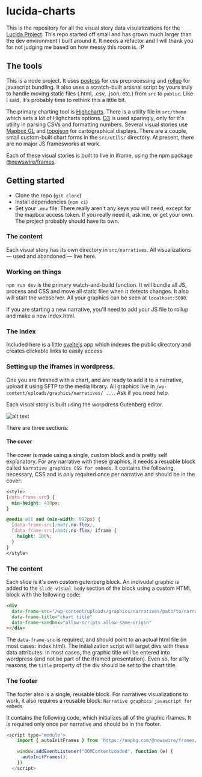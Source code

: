 # lucida-charts

This is the repository for all the visual story data visulatizations for the [Lucida Project](https://lucidamktstg.wpengine.com/narratives/). This repo started off small and has grown much larger than the dev environment I built around it. It needs a refactor and I will thank you for not judging me based on how messy this room is. :P

## The tools

This is a node project. It uses [postcss](https://postcss.org/) for css preprocessing and [rollup](https://rollupjs.org/guide/en/) for javascript bundling. It also uses a scratch-built artisnal script by yours truly to handle moving static files (.html, .csv, .json, etc.) from `src` to `public`. Like I said, it's probably time to rethink this a little bit.

The primary charting tool is [Highcharts](https://highcharts.com). There is a utility file in `src/theme` which sets a lot of Highcharts options. [D3](https://d3js.org) is used sparingly, only for it's utility in parsing CSVs and formatting numbers. Several visual stories use [Mapbox GL](https://docs.mapbox.com/mapbox-gl-js/api/) and [topojson](https://github.com/topojson/topojson) for cartographical displays. There are a couple, small custom-built chart forms in the `src/utils/` directory. At present, there are no major JS framesworks at work.

Each of these visual stories is built to live in iframe, using the npm package [@newswire/frames](https://www.npmjs.com/package/@newswire/frames/v/0.2.0).

## Getting started

- Clone the repo (`git clone`)
- Install dependencies (`npm ci`)
- Set your `.env` file: There really aren't any keys you will need, except for the mapbox access token. If you really need it, ask me, or get your own. The project probably should have its own.

### The content

Each visual story has its own directory in `src/narratives`. All visualizations — used and abandoned — live here.

### Working on things

`npm run dev` is the primary watch-and-build function. It will bundle all JS, process and CSS and move all static files when it detects changes. It also will start the webserver. All your graphics can be seen at `localhost:5000`.

If you are starting a new narrative, you'll need to add your JS file to rollup and make a new index.html.

### The index

Included here is a little [sveltejs](https://sveltejs.dev) app which indexes the public directory and creates clickable links to easily access

### Setting up the iframes in wordpress.

One you are finished with a chart, and are ready to add it to a narrative, upload it using SFTP to the media library. All graphics live in `/wp-content/uploads/graphics/narratives/ ...`. Ask if you need help.

Each visual story is built using the worpdress Gutenberg editor.

![alt text](https://ilarge.lisimg.com/image/8405494/960full-police-academy-4%3A-citizens-on-patrol-screenshot.jpg "Hollywood mega-star Steve Guttenberg")

There are three sections:

#### The cover

The cover is made using a single, custom block and is pretty self explanatory. For any narrative with these graphics, it needs a resuable block called `Narrative graphics CSS for embeds`. It contains the following, necessary, CSS and is only required once per narrative and should be in the cover:

```css
<style>
[data-frame-src] {
  min-height: 410px;
}

@media all and (min-width: 992px) {
  [data-frame-src]:not(.no-flex),
  [data-frame-src]:not(.no-flex) iframe {
    height: 100%;
  }
}
</style>
```

### The content

Each slide is it's own custom gutenberg block. An indivudal graphic is added to the `slide visual body` section of the block using a custom HTML block with the following code:

```html
<div
  data-frame-src="/wp-content/uploads/graphics/narratives/path/to/narrative/index.html"
  data-frame-title="chart title"
  data-frame-sandbox="allow-scripts allow-same-origin"
></div>
```

The `data-frame-src` is required, and should point to an actual html file (in most cases: index.html). The initialization script will target divs with these data attributes. In most cases, the graphic title will be entered into wordpress (and not be part of the iframed presentation). Even so, for a11y reasons, the `title` property of the div should be set to the chart title.

### The footer

The footer also is a single, reusable block. For narratives visualizations to work, it also requires a reusable block: `Narrative graphics javascript for embeds`

It contains the following code, which initializes all of the graphic iframes. It is required only once per narrative and should be in the footer.

```js
<script type="module">
    import { autoInitFrames } from 'https://unpkg.com/@newswire/frames/dist/index.mjs';

    window.addEventListener("DOMContentLoaded", function (e) {
      autoInitFrames();
    })
  </script>
```
